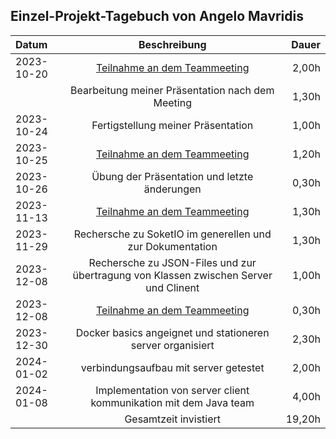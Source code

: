 
## Einzel-Projekt-Tagebuch von Angelo Mavridis

| **Datum**  |                           **Beschreibung**                                           | **Dauer** |
|:-----------|:------------------------------------------------------------------------------------:|----------:|
| 2023-10-20 | [Teilnahme an dem Teammeeting](../Projekt-Dokumentation/Eintrag02.md)                |     2,00h |
|            |           Bearbeitung meiner Präsentation nach dem Meeting                           |     1,30h |
| 2023-10-24 |                  Fertigstellung meiner Präsentation                                  |     1,00h |
| 2023-10-25 | [Teilnahme an dem Teammeeting](../Projekt-Dokumentation/Eintrag03.md)                |     1,20h |
| 2023-10-26 |             Übung der Präsentation und letzte änderungen                             |     0,30h |
| 2023-11-13 |  [Teilnahme an dem Teammeeting](../Projekt-Dokumentation/Eintrag04.md)               |     1,30h |
| 2023-11-29 | Rechersche zu SoketIO im generellen und zur Dokumentation                            |     1,30h |
| 2023-12-08 | Rechersche zu JSON-Files und zur übertragung von Klassen zwischen Server und Clinent |     1,00h |
| 2023-12-08 | [Teilnahme an dem Teammeeting](../Projekt-Dokumentation/Eintrag06.md)                |     0,30h |
| 2023-12-30 | Docker basics angeignet und stationeren server organisiert                           |     2,30h |
| 2024-01-02 | verbindungsaufbau mit server getestet                                                |     2,00h |
| 2024-01-08 | Implementation von server client kommunikation mit dem Java team                     |     4,00h |
|            |                      Gesamtzeit invistiert                                           |    19,20h |